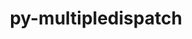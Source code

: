---
title: "py-multipledispatch"
layout: cache
categories: [package, develop]
meta: {"compilers": ["apple-clang@=16.0.0", "gcc@=13.2.0"], "num_specs": 18, "num_specs_by_stack": {"ml-darwin-aarch64-mps": 6, "ml-linux-aarch64-cpu": 6, "ml-linux-aarch64-cuda": 6, "ml-linux-x86_64-cpu": 6, "ml-linux-x86_64-cuda": 6, "root": 18}, "oss": ["sequoia", "ubuntu24.04"], "platforms": ["darwin", "linux"], "stacks": ["ml-darwin-aarch64-mps", "ml-linux-aarch64-cpu", "ml-linux-aarch64-cuda", "ml-linux-x86_64-cpu", "ml-linux-x86_64-cuda", "root"], "targets": ["aarch64", "x86_64_v3"], "versions": ["0.6.0"]}
spec_details: [{"compiler": "gcc@=13.2.0", "hash": "4zzfcfpwbkqt5akulu7utszqiv4iborl", "os": "ubuntu24.04", "platform": "linux", "size": "-", "stacks": ["ml-linux-x86_64-cpu", "ml-linux-x86_64-cuda", "root"], "target": "x86_64_v3", "variants": ["build_system=python_pip"], "versions": ["0.6.0"]}, {"compiler": "apple-clang@=16.0.0", "hash": "73z6zlar55eiokngpjknxrdbnijwxu32", "os": "sequoia", "platform": "darwin", "size": "-", "stacks": ["ml-darwin-aarch64-mps", "root"], "target": "aarch64", "variants": ["build_system=python_pip"], "versions": ["0.6.0"]}, {"compiler": "gcc@=13.2.0", "hash": "fok7g7njqvmqpbugth6b4hrgd3bvywia", "os": "ubuntu24.04", "platform": "linux", "size": "-", "stacks": ["ml-linux-aarch64-cpu", "ml-linux-aarch64-cuda", "root"], "target": "aarch64", "variants": ["build_system=python_pip"], "versions": ["0.6.0"]}, {"compiler": "gcc@=13.2.0", "hash": "gbh7dlqokenyukty7u74qccnoswq5f2b", "os": "ubuntu24.04", "platform": "linux", "size": "-", "stacks": ["ml-linux-aarch64-cpu", "ml-linux-aarch64-cuda", "root"], "target": "aarch64", "variants": ["build_system=python_pip"], "versions": ["0.6.0"]}, {"compiler": "gcc@=13.2.0", "hash": "gq2iulkepnbgb27nfsf7zjrlzqx2zziz", "os": "ubuntu24.04", "platform": "linux", "size": "-", "stacks": ["ml-linux-x86_64-cpu", "ml-linux-x86_64-cuda", "root"], "target": "x86_64_v3", "variants": ["build_system=python_pip"], "versions": ["0.6.0"]}, {"compiler": "gcc@=13.2.0", "hash": "gxrjnjjwgwcfg4vnr2ryxwxx7nnqswl7", "os": "ubuntu24.04", "platform": "linux", "size": "-", "stacks": ["ml-linux-x86_64-cpu", "ml-linux-x86_64-cuda", "root"], "target": "x86_64_v3", "variants": ["build_system=python_pip"], "versions": ["0.6.0"]}, {"compiler": "gcc@=13.2.0", "hash": "hyxfy4s3opsocczwppkac6ag7pluaz5f", "os": "ubuntu24.04", "platform": "linux", "size": "-", "stacks": ["ml-linux-aarch64-cpu", "ml-linux-aarch64-cuda", "root"], "target": "aarch64", "variants": ["build_system=python_pip"], "versions": ["0.6.0"]}, {"compiler": "apple-clang@=16.0.0", "hash": "k7y53e7q2lfwnw4wqlt5tdn5tpsu5gpi", "os": "sequoia", "platform": "darwin", "size": "-", "stacks": ["ml-darwin-aarch64-mps", "root"], "target": "aarch64", "variants": ["build_system=python_pip"], "versions": ["0.6.0"]}, {"compiler": "apple-clang@=16.0.0", "hash": "kofscjxjfqciwhau4jl74ojuy2zrsyhx", "os": "sequoia", "platform": "darwin", "size": "-", "stacks": ["ml-darwin-aarch64-mps", "root"], "target": "aarch64", "variants": ["build_system=python_pip"], "versions": ["0.6.0"]}, {"compiler": "gcc@=13.2.0", "hash": "l2mao6udcuuwbqc5v5nsujikpyusx44y", "os": "ubuntu24.04", "platform": "linux", "size": "-", "stacks": ["ml-linux-x86_64-cpu", "ml-linux-x86_64-cuda", "root"], "target": "x86_64_v3", "variants": ["build_system=python_pip"], "versions": ["0.6.0"]}, {"compiler": "gcc@=13.2.0", "hash": "ls64yzdffcfrbmu2gzat62hhsrfpkgtu", "os": "ubuntu24.04", "platform": "linux", "size": "-", "stacks": ["ml-linux-aarch64-cpu", "ml-linux-aarch64-cuda", "root"], "target": "aarch64", "variants": ["build_system=python_pip"], "versions": ["0.6.0"]}, {"compiler": "apple-clang@=16.0.0", "hash": "nyte3msyuh76slsykug3zim6eudtjjpc", "os": "sequoia", "platform": "darwin", "size": "-", "stacks": ["ml-darwin-aarch64-mps", "root"], "target": "aarch64", "variants": ["build_system=python_pip"], "versions": ["0.6.0"]}, {"compiler": "apple-clang@=16.0.0", "hash": "otl7higilcxn6ue4akg6js63knxpciwi", "os": "sequoia", "platform": "darwin", "size": "-", "stacks": ["ml-darwin-aarch64-mps", "root"], "target": "aarch64", "variants": ["build_system=python_pip"], "versions": ["0.6.0"]}, {"compiler": "gcc@=13.2.0", "hash": "pul2fsfp4tkaq5lketjeiibt5cf3ch3q", "os": "ubuntu24.04", "platform": "linux", "size": "-", "stacks": ["ml-linux-aarch64-cpu", "ml-linux-aarch64-cuda", "root"], "target": "aarch64", "variants": ["build_system=python_pip"], "versions": ["0.6.0"]}, {"compiler": "apple-clang@=16.0.0", "hash": "qnc53caqjbxdj6wsvzgtdy5ekcm2amu3", "os": "sequoia", "platform": "darwin", "size": "-", "stacks": ["ml-darwin-aarch64-mps", "root"], "target": "aarch64", "variants": ["build_system=python_pip"], "versions": ["0.6.0"]}, {"compiler": "gcc@=13.2.0", "hash": "t3csgm2p65yhgcvbn4ixkb2g3vlobjvp", "os": "ubuntu24.04", "platform": "linux", "size": "-", "stacks": ["ml-linux-x86_64-cpu", "ml-linux-x86_64-cuda", "root"], "target": "x86_64_v3", "variants": ["build_system=python_pip"], "versions": ["0.6.0"]}, {"compiler": "gcc@=13.2.0", "hash": "vcopgdwywjv4u4axi7fwrm3pd2dhibao", "os": "ubuntu24.04", "platform": "linux", "size": "-", "stacks": ["ml-linux-x86_64-cpu", "ml-linux-x86_64-cuda", "root"], "target": "x86_64_v3", "variants": ["build_system=python_pip"], "versions": ["0.6.0"]}, {"compiler": "gcc@=13.2.0", "hash": "yq54urklacuvdavxckfwa7fc3nuzck3i", "os": "ubuntu24.04", "platform": "linux", "size": "-", "stacks": ["ml-linux-aarch64-cpu", "ml-linux-aarch64-cuda", "root"], "target": "aarch64", "variants": ["build_system=python_pip"], "versions": ["0.6.0"]}]
---